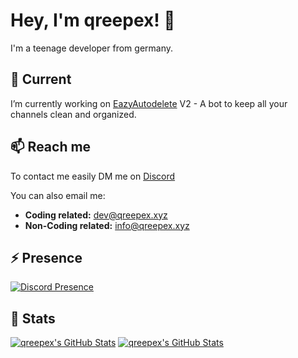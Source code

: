 # Hey, I'm qreepex! 👋

I'm a teenage developer from germany.

## 🔭 Current

I’m currently working on [EazyAutodelete](https://eazyautodelete.xyz) V2 - A bot to keep all your channels clean and organized.

## 📫 Reach me

To contact me easily DM me on [Discord](https://discord.com/channels/@me/552530299423293441)

You can also email me:<br>
- **Coding related:** [dev@qreepex.xyz](mailto:dev@qreepex.xyz)<br>
- **Non-Coding related:** [info@qreepex.xyz](mailto:info@qreepex.xyz)

<!--
- 🔭 I’m currently working on ...
- 🌱 I’m currently learning ...
- 👯 I’m looking to collaborate on ...
- 🤔 I’m looking for help with ...
- 💬 Ask me about ...
- 📫 How to reach me: ...
- 😄 Pronouns: ...
- ⚡ Fun fact: ...
-->

## ⚡ Presence
[![Discord Presence](https://lanyard-profile-readme.vercel.app/api/552530299423293441)](https://discord.com/users/552530299423293441)

## 📢 Stats
[![qreepex's GitHub Stats](https://github-readme-stats.vercel.app/api/top-langs/?username=qreepex&langs_count=10&layout=compact)](https://github.com/qreepex)
[![qreepex's GitHub Stats](https://github-readme-stats.vercel.app/api?username=qreepex&count_private=true&show_icons=true&theme=dark&include_all_commits=true&hide_border=true)](https://github.com/qreepex)
